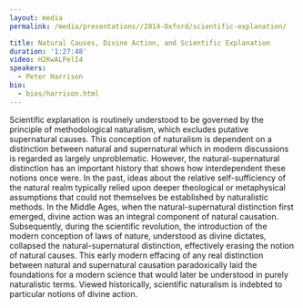 ```yaml
---
layout: media
permalink: /media/presentations//2014-Oxford/scientific-explanation/

title: Natural Causes, Divine Action, and Scientific Explanation
duration: '1:27:48'
video: H2KwALPelI4
speakers:
  - Peter Harrison
bio:
  - bios/harrison.html
---
```

Scientific explanation is routinely understood to be governed by the principle of methodological naturalism, which excludes putative supernatural causes. This conception of naturalism is dependent on a distinction between natural and supernatural which in modern discussions is regarded as largely unproblematic. However, the natural-supernatural distinction has an important history that shows how interdependent these notions once were. In the past, ideas about the relative self-sufficiency of the natural realm typically relied upon deeper theological or metaphysical assumptions that could not themselves be established by naturalistic methods. In the Middle Ages, when the natural-supernatural distinction first emerged, divine action was an integral component of natural causation. Subsequently, during the scientific revolution, the introduction of the modern conception of laws of nature, understood as divine dictates, collapsed the natural-supernatural distinction, effectively erasing the notion of natural causes. This early modern effacing of any real distinction between natural and supernatural causation paradoxically laid the foundations for a modern science that would later be understood in purely naturalistic terms. Viewed historically, scientific naturalism is indebted to particular notions of divine action.
